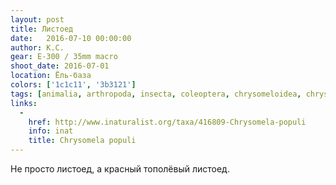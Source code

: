 ```yaml
---
layout: post
title: Листоед
date:   2016-07-10 00:00:00
author: К.С.
gear: E-300 / 35mm macro
shoot_date: 2016-07-01
location: Ёль-база
colors: ['1c1c11', '3b3121']
tags: [animalia, arthropoda, insecta, coleoptera, chrysomeloidea, chrysomelidae, chrysomela]
links:
  -
    href: http://www.inaturalist.org/taxa/416809-Chrysomela-populi
    info: inat
    title: Chrysomela populi
---
```


Не просто листоед, а красный тополёвый листоед.
